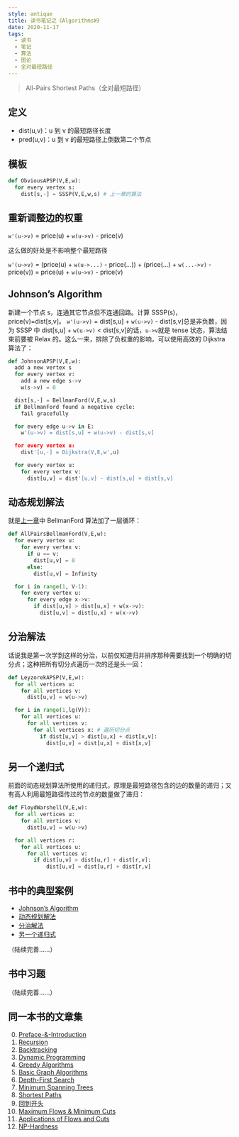 ```yaml
---
style: antique
title: 读书笔记之《Algorithms》9
date: 2020-11-17
tags:
  - 读书
  - 笔记
  - 算法
  - 图论
  - 全对最短路径
---
```


> All-Pairs Shortest Paths（全对最短路径）

## 定义

- dist(u,v)：u 到 v 的最短路径长度
- pred(u,v)：u 到 v 的最短路径上倒数第二个节点

## 模板

```python
def ObviousAPSP(V,E,w):
  for every vertex s:
    dist[s,·] = SSSP(V,E,w,s) # 上一章的算法
```

## 重新调整边的权重

`w'(u->v)` = price(u) + `w(u->v)` - price(v)

这么做的好处是不影响整个最短路径

`w'(u~>v)` = (price(u) + `w(u->...)` - price(...)) + (price(...) + `w(...->v)` - price(v)) = price(u) + `w(u~>v)` - price(v)

## Johnson’s Algorithm

新建一个节点 s，连通其它节点但不连通回路。计算 SSSP(s)，price(v)=dist[s,v]。
`w'(u->v)` = dist[s,u] + `w(u->v)` - dist[s,v]总是非负数，因为 SSSP 中 dist[s,u] + `w(u->v)` < dist[s,v]的话，`u->v`就是 tense 状态，算法结束前要被 Relax 的。这么一来，排除了负权重的影响，可以使用高效的 Dijkstra 算法了：

```python
def JohnsonAPSP(V,E,w):
  add a new vertex s
  for every vertex v:
    add a new edge s->v
    w(s->v) = 0

  dist[s,·] = BellmanFord(V,E,w,s)
  if BellmanFord found a negative cycle:
    fail gracefully

  for every edge u->v in E:
    w'(u->v) = dist[s,u] + w(u->v) - dist[s,v]

  for every vertex u:
    dist'[u,·] = Dijkstra(V,E,w',u)

  for every vertex u:
    for every vertex v:
      dist[u,v] = dist'[u,v] - dist[s,u] + dist[s,v]
```

## 动态规划解法

就是[上一章](post:Book-Algorithms-8-Shortest-Paths)中 BellmanFord 算法加了一层循环：

```python
def AllPairsBellmanFord(V,E,w):
  for every vertex u:
    for every vertex v:
      if u == v:
        dist[u,v] = 0
      else:
        dist[u,v] = Infinity

  for i in range(1, V-1):
    for every vertex u:
      for every edge x->v:
        if dist[u,v] > dist[u,x] + w(x->v):
          dist[u,v] = dist[u,x] + w(x->v)
```

## 分治解法

话说我是第一次学到这样的分治，以前仅知道归并排序那种需要找到一个明确的切分点；这种把所有切分点遍历一次的还是头一回：

```python
def LeyzorekAPSP(V,E,w):
  for all vertices u:
    for all vertices v:
      dist[u,v] = w(u->v)

  for i in range(1,lg(V)):
    for all vertices u:
      for all vertices v:
        for all vertices x: # 遍历切分点
          if dist[u,v] > dist[u,x] + dist[x,v]:
            dist[u,v] = dist[u,x] + dist[x,v]
```

## 另一个递归式

前面的动态规划算法所使用的递归式，原理是最短路径包含的边的数量的递归；又有高人利用最短路径传过的节点的数量做了递归：

```python
def FloydWarshell(V,E,w):
  for all vertices u:
    for all vertices v:
      dist[u,v] = w(u->v)

  for all vertices r:
    for all vertices u:
      for all vertices v:
        if dist[u,v] > dist[u,r] + dist[r,v]:
            dist[u,v] = dist[u,r] + dist[r,v]
```

## 书中的典型案例

- [Johnson’s Algorithm](scroll-to:johnson’s-algorithm)
- [动态规划解法](scroll-to:动态规划解法)
- [分治解法](scroll-to:分治解法)
- [另一个递归式](scroll-to:另一个递归式)

（陆续完善……）

## 书中习题

（陆续完善……）

## 同一本书的文章集

0. [Preface-&-Introduction](post:Book-Algorithms-0-Preface-&-Introduction)
1. [Recursion](post:Book-Algorithms-1-Recursion)
1. [Backtracking](post:Book-Algorithms-2-Backtracking)
1. [Dynamic Programming](post:Book-Algorithms-3-Dynamic-Programming)
1. [Greedy Algorithms](post:Book-Algorithms-4-Greedy-Algorithms)
1. [Basic Graph Algorithms](post:Book-Algorithms-5-Basic-Graph-Algorithms)
1. [Depth-First Search](post:Book-Algorithms-6-Depth-First-Search)
1. [Minimum Spanning Trees](post:Book-Algorithms-7-Minimum-Spanning-Trees)
1. [Shortest Paths](post:Book-Algorithms-8-Shortest-Paths)
1. [回到开头](scroll-to-the-very-top)
1. [Maximum Flows & Minimum Cuts](post:Book-Algorithms-10-Maximum-Flows-&-Minimum-Cuts)
1. [Applications of Flows and Cuts](post:Book-Algorithms-11-Applications-of-Flows-and-Cuts)
1. [NP-Hardness](post:Book-Algorithms-12-NP-Hardness)
